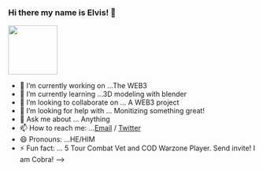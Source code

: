 ### Hi there my name is Elvis! 👋


<img src="https://media.giphy.com/media/1gUWd4WvTmZjNDz739/giphy.gif" width="100" height="100" />

- 🔭 I’m currently working on ...The WEB3
- 🌱 I’m currently learning ...3D modeling with blender
- 👯 I’m looking to collaborate on ... A WEB3 project
- 🤔 I’m looking for help with ... Monitizing something great!
- 💬 Ask me about ... Anything
- 📫 How to reach me: ...[Email](iamelvisbueno@gmail.com)  /   [Twitter](https://twitter.com/ItsMeCobra100)
- 😄 Pronouns: ...HE/HIM
- ⚡ Fun fact: ... 5 Tour Combat Vet and COD Warzone Player. Send invite! I am Cobra!
-->
